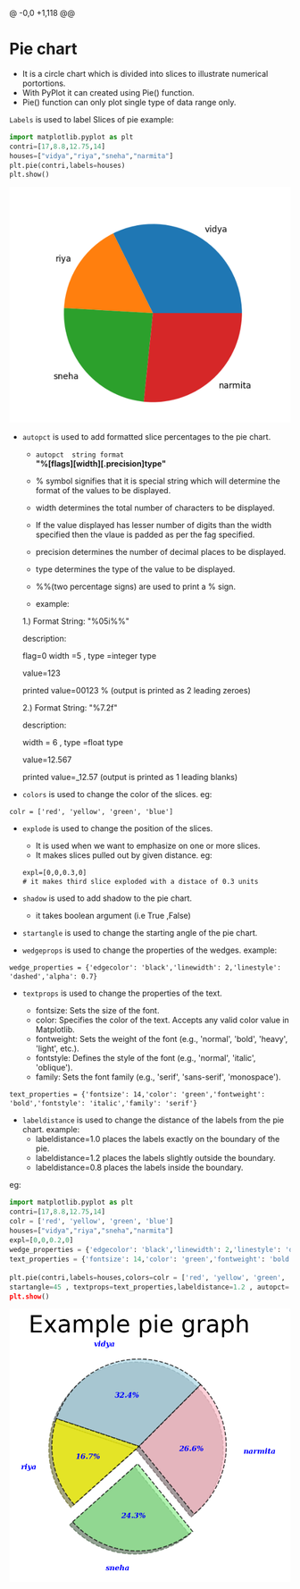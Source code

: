 @ -0,0 +1,118 @@
# Pie chart
* It is a circle chart which is divided into slices to illustrate numerical portortions.
* With PyPlot it can created using Pie() function.
* Pie() function can only plot single type of data range only.

`Labels` is used to label Slices of pie
example:
```python
import matplotlib.pyplot as plt
contri=[17,8.8,12.75,14]
houses=["vidya","riya","sneha","narmita"]
plt.pie(contri,labels=houses)
plt.show()
```
![basic pie graph](images/basic-pie-graph.png)

* `autopct` is used to add formatted slice percentages to the pie chart.

  * `autopct  string format`   
**"%[flags][width][.precision]type"**



  * % symbol signifies that it is special string which will determine the format of the values to be displayed.
  * width determines the total number of characters to be displayed.
  * If the value displayed has lesser number of digits than the width specified then the vlaue is padded as per the fag specified.
  * precision determines the number of decimal places to be displayed.
  * type determines the type of the value to be displayed.
  * %%(two percentage signs) are used to print a % sign.
  * example:

  1.) Format String: "%05i%%"
  
  description:
  
  flag=0
  width =5 , type =integer type
  
  value=123

  printed value=00123 %
  (output is printed as 2 leading zeroes)

  2.) Format String: "%7.2f"
  
  description:
  
  width = 6 , type =float type
  
  value=12.567
  
  printed value=_12.57
  (output is printed as 1 leading blanks)


* `colors` is used to change the color of the slices.
eg:
```
colr = ['red', 'yellow', 'green', 'blue']

```
* `explode` is used to change the position of the slices.
    * It is used when we want to emphasize on one or more slices.
    * It makes slices pulled out by given distance.
    eg:

    ```
    expl=[0,0,0.3,0]
    # it makes third slice exploded with a distace of 0.3 units
    ```


* `shadow` is used to add shadow to the pie chart.
   * it takes boolean argument (i.e True ,False)

* `startangle` is used to change the starting angle of the pie chart.
* `wedgeprops` is used to change the properties of the wedges.
example:
```
wedge_properties = {'edgecolor': 'black','linewidth': 2,'linestyle': 'dashed','alpha': 0.7}   

```
* `textprops` is used to change the properties of the text.

  * fontsize: Sets the size of the font.
  * color: Specifies the color of the text. Accepts any valid color value in Matplotlib.
  * fontweight: Sets the weight of the font (e.g., 'normal', 'bold', 'heavy', 'light', etc.).
  * fontstyle: Defines the style of the font (e.g., 'normal', 'italic', 'oblique').
  * family: Sets the font family (e.g., 'serif', 'sans-serif', 'monospace').

```
text_properties = {'fontsize': 14,'color': 'green','fontweight': 'bold','fontstyle': 'italic','family': 'serif'}
```

* `labeldistance` is used to change the distance of the labels from the pie chart.
example:
  * labeldistance=1.0 places the labels exactly on the boundary of the pie.
  * labeldistance=1.2 places the labels slightly outside the boundary.
  * labeldistance=0.8 places the labels inside the boundary.



eg:


```python
import matplotlib.pyplot as plt
contri=[17,8.8,12.75,14]
colr = ['red', 'yellow', 'green', 'blue']
houses=["vidya","riya","sneha","narmita"]
expl=[0,0,0.2,0]
wedge_properties = {'edgecolor': 'black','linewidth': 2,'linestyle': 'dashed','alpha': 0.7}
text_properties = {'fontsize': 14,'color': 'green','fontweight': 'bold','fontstyle': 'italic','family': 'serif'}

plt.pie(contri,labels=houses,colors=colr = ['red', 'yellow', 'green', 'blue'] , explode=expl,wedgeprops=wedge_properties ,shadow =True,
startangle=45 , textprops=text_properties,labeldistance=1.2 , autopct='%1.1f%%)
plt.show()
```

![example pie graph (output)](images/pie-graph.png)